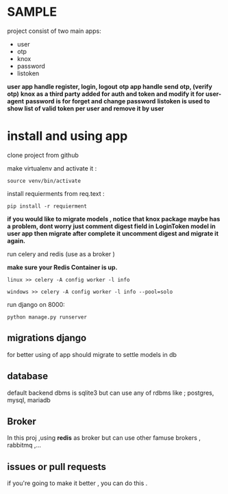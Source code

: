 
# SAMPLE


project consist of two main apps:
 - user
 - otp
 - knox
 - password
 - listoken

**user app handle register, login, logout**
**otp app handle send otp, (verify otp)**
**knox as a third party added for auth and token and modify it for user-agent**
**password is for forget and change password**
**listoken is used to show list of valid token per user and remove it by user**



# install and using app

clone project from github

make virtualenv and activate it :
```
source venv/bin/activate
```

install requierments from req.text :
```
pip install -r requierment
```

**if you would like to migrate models , notice that knox package**
**maybe has a problem, dont worry just comment digest field in**
**LoginToken model in user app then migrate after complete it**
**uncomment digest and migrate it again.**

run celery and redis (use as a broker )

**make sure your Redis Container is up.**


```
linux >> celery -A config worker -l info
```
```
windows >> celery -A config worker -l info --pool=solo
```


run django on 8000:

```
python manage.py runserver
```
## migrations django

for better using of app should migrate to settle models in db


## database 

default backend dbms is sqlite3 but can use any of rdbms
like ; postgres, mysql, mariadb


## Broker

In this proj ,using **redis** as broker but can use other famuse 
brokers , rabbitmq ,...


## issues or pull requests

if you're going to make it better , you can do this .



